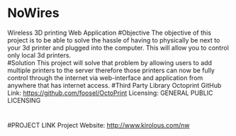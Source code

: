 # NoWires
Wireless 3D printing Web Application
#Objective
The objective of this project is to be able to solve the hassle of having to physically be next to your 3d printer and plugged into the computer. This will allow you to control only local 3d printers.  
#Solution
This project will solve that problem by allowing users to add multiple printers to the server therefore those printers can now be fully control through the internet via web-interface and application from anywhere that has internet access. 
#Third Party Library
Octoprint
GitHub Link: https://github.com/foosel/OctoPrint
Licensing:   GENERAL PUBLIC LICENSING
#
#PROJECT LINK
Project Website: http://www.kirolous.com/nw

